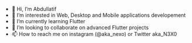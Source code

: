 - 👋 Hi, I’m Abdullatif
- 👀 I’m interested in Web, Desktop and Mobile applications developement
- 🌱 I’m currently learning Flutter
- 💞️ I’m looking to collaborate on advanced Flutter projects
- 📫 How to reach me on instagram (@aka_nexo) or Twitter aka_N3X0

<!---
N-E-X-O/N-E-X-O is a ✨ special ✨ repository because its `README.md` (this file) appears on your GitHub profile.
You can click the Preview link to take a look at your changes.
--->

